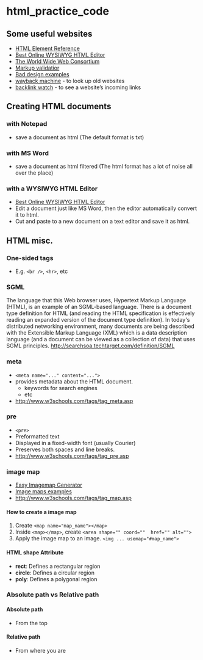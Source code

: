 # html_practice_code

## Some useful websites
- [HTML Element Reference](http://www.w3schools.com/tags/default.asp)
- [Best Online WYSIWYG HTML Editor](http://bestonlinehtmleditor.com/)
- [The World Wide Web Consortium](W3C.org)
- [Markup validatior](http://validator.w3.org/)
- [Bad design examples](wepagesthatsuck.com)
- [wayback machine](http://archive.org/web/) - to look up old websites
- [backlink watch](http://backlinkwatch.com/) - to see a website’s incoming links

## Creating HTML documents
### with Notepad
- save a document as html (The default format is txt)

### with MS Word
- save a document as html filtered (The html format has a lot of noise all over the place)

### with a WYSIWYG HTML Editor
- [Best Online WYSIWYG HTML Editor](http://bestonlinehtmleditor.com/)
- Edit a document just like MS Word, then the editor automatically convert it to html.
- Cut and paste to a new document on a text editor and save it as html.

## HTML misc.

### One-sided tags
- E.g. `<br />`, `<hr>`, etc

### SGML
The language that this Web browser uses, Hypertext Markup Language (HTML), is an example of an SGML-based language. There is a document type definition for HTML (and reading the HTML specification is effectively reading an expanded version of the document type definition). In today's distributed networking environment, many documents are being described with the Extensible Markup Language (XML) which is a data description language (and a document can be viewed as a collection of data) that uses SGML principles.
http://searchsoa.techtarget.com/definition/SGML

### meta
- `<meta name="..." content="...">`
- provides metadata about the HTML document.
    + keywords for search engines
    + etc
- http://www.w3schools.com/tags/tag_meta.asp

### pre
- `<pre>`
- Preformatted text
- Displayed in a fixed-width font (usually Courier)
- Preserves both spaces and line breaks.
- http://www.w3schools.com/tags/tag_pre.asp

### image map
- [Easy Imagemap Generator](http://imagemap-generator.dariodomi.de/)
- [Image maps examples](https://www.google.com/search?q=image+maps+example)
- http://www.w3schools.com/tags/tag_map.asp

#### How to create a image map
1. Create `<map name="map_name"></map>`
2. Inside `<map></map>`, create `<area shape="" coord=""  href="" alt="">`
3. Apply the image map to an image. `<img ... usemap="#map_name">` 

#### HTML <area> shape Attribute
- **rect**:   Defines a rectangular region
- **circle**: Defines a circular region
- **poly**:   Defines a polygonal region

### Absolute path vs Relative path
#### Absolute path
- From the top

#### Relative path
- From where you are


